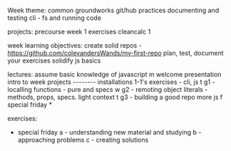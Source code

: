 Week theme:  common groundworks
	git/hub practices
	documenting and testing
	cli - fs and running code


projects:
	precourse
	week 1 exercises
	cleancalc 1

week learning objectives:
	create solid repos - https://github.com/colevandersWands/my-first-repo
	plan, test, document your exercises
	solidify js basics

lectures:  assume basic knowledge of javascript
	m
		welcome presentation
		intro to week projects
		--------
		installations
		1-1's
		exercises - cli, js
	t
		g1 - localling
		functions - pure and specs
	w
		g2 - remoting
		object literals - methods, props, specs. light context
	t
		g3 - building a good repo
		more js
	f
		special friday *

exercises:



* special friday
	a - understanding new material and studying
	b - approaching problems
	c - creating solutions







